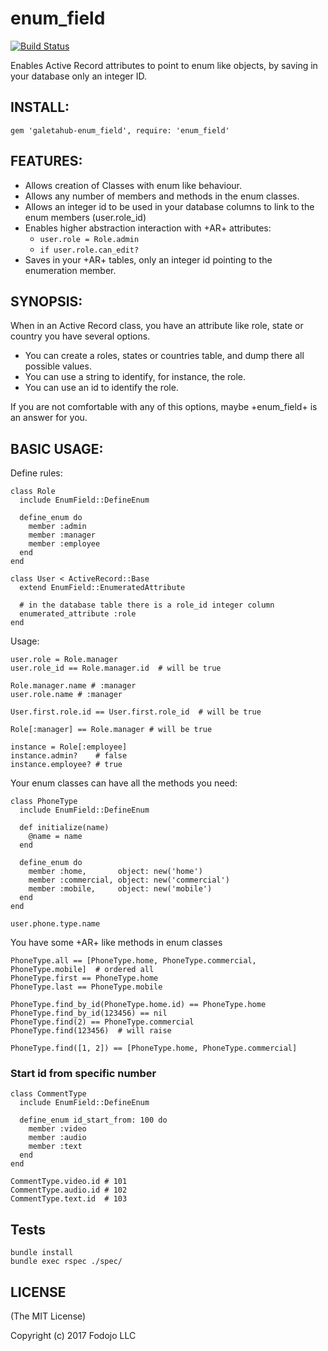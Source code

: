 # enum_field

[![Build Status](https://semaphoreci.com/api/v1/igor-galeta/enum_field/branches/master/badge.svg)](https://semaphoreci.com/igor-galeta/enum_field)

Enables Active Record attributes to point to enum like objects, by saving in your database
only an integer ID.

## INSTALL:

    gem 'galetahub-enum_field', require: 'enum_field'

## FEATURES:

* Allows creation of Classes with enum like behaviour.
* Allows any number of members and methods in the enum classes.
* Allows an integer id to be used in your database columns to link to the enum members (user.role_id)
* Enables higher abstraction interaction with +AR+ attributes:
  * <code>user.role = Role.admin</code>
  * <code>if user.role.can_edit?</code>
* Saves in your +AR+ tables, only an integer id pointing to the enumeration member.

## SYNOPSIS:

When in an Active Record class, you have an attribute like role, state or country you have
several options.

* You can create a roles, states or countries table, and dump there all possible values.
* You can use a string to identify, for instance, the role.
* You can use an id to identify the role.

If you are not comfortable with any of this options, maybe +enum_field+ is an answer for you.

## BASIC USAGE:

Define rules:

    class Role
      include EnumField::DefineEnum

      define_enum do
        member :admin
        member :manager
        member :employee
      end
    end

    class User < ActiveRecord::Base
      extend EnumField::EnumeratedAttribute

      # in the database table there is a role_id integer column
      enumerated_attribute :role
    end

Usage:

    user.role = Role.manager
    user.role_id == Role.manager.id  # will be true

    Role.manager.name # :manager
    user.role.name # :manager

    User.first.role.id == User.first.role_id  # will be true

    Role[:manager] == Role.manager # will be true

    instance = Role[:employee]
    instance.admin?    # false
    instance.employee? # true

Your enum classes can have all the methods you need:

    class PhoneType
      include EnumField::DefineEnum

      def initialize(name)
        @name = name
      end

      define_enum do
        member :home,       object: new('home')
        member :commercial, object: new('commercial')
        member :mobile,     object: new('mobile')
      end
    end

    user.phone.type.name

You have some +AR+ like methods in enum classes

    PhoneType.all == [PhoneType.home, PhoneType.commercial, PhoneType.mobile]  # ordered all
    PhoneType.first == PhoneType.home
    PhoneType.last == PhoneType.mobile

    PhoneType.find_by_id(PhoneType.home.id) == PhoneType.home
    PhoneType.find_by_id(123456) == nil
    PhoneType.find(2) == PhoneType.commercial
    PhoneType.find(123456)  # will raise

    PhoneType.find([1, 2]) == [PhoneType.home, PhoneType.commercial]

### Start id from specific number

    class CommentType
      include EnumField::DefineEnum

      define_enum id_start_from: 100 do
        member :video
        member :audio
        member :text
      end
    end

    CommentType.video.id # 101
    CommentType.audio.id # 102
    CommentType.text.id  # 103

## Tests

    bundle install
    bundle exec rspec ./spec/

## LICENSE

(The MIT License)

Copyright (c) 2017 Fodojo LLC

